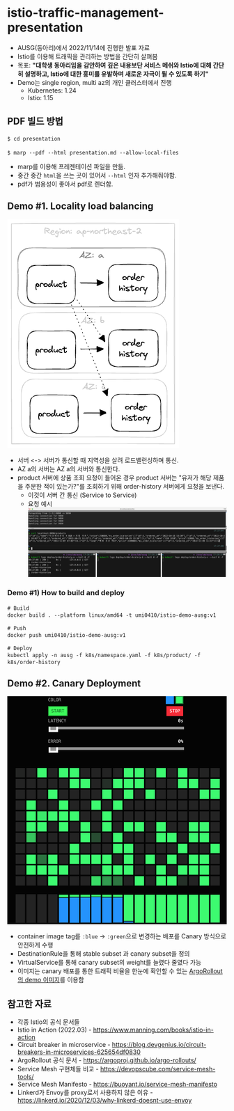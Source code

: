 # istio-traffic-management-presentation

* AUSG(동아리)에서 2022/11/14에 진행한 발표 자료
* Istio를 이용해 트래픽을 관리하는 방법을 간단히 살펴봄
* 목표: **"대학생 동아리임을 감안하여 깊은 내용보단 서비스 메쉬와 Istio에 대해 간단히 설명하고, Istio에 대한 흥미를 유발하며 새로운 자극이 될 수 있도록 하기"**
* Demo는 single region, multi az의 개인 클러스터에서 진행
  * Kubernetes: 1.24
  * Istio: 1.15

## PDF 빌드 방법

```console
$ cd presentation

$ marp --pdf --html presentation.md --allow-local-files
```

* marp를 이용해 프레젠테이션 파일을 만듦.
* 중간 중간 `html`을 쓰는 곳이 있어서 `--html` 인자 추가해줘야함.
* pdf가 범용성이 좋아서 pdf로 렌더함.

## Demo #1. Locality load balancing

![](./presentation/assets/locality.png)

* 서버 <-> 서버가 통신할 때 지역성을 살려 로드밸런싱하며 통신.
* AZ a의 서버는 AZ a의 서버와 통신한다.
* product 서버에 상품 조회 요청이 들어온 경우 product 서버는 "유저가 해당 제품을 주문한 적이 있는가?"를 조회하기 위해 order-history 서버에게 요청을 보낸다.
  * 이것이 서버 간 통신 (Service to Service)
  * 요청 예시
    ![](./presentation/assets/with-locality-loadbalancing.png)


### Demo #1) How to build and deploy

```console
# Build
docker build . --platform linux/amd64 -t umi0410/istio-demo-ausg:v1
```

```console
# Push
docker push umi0410/istio-demo-ausg:v1
```

```console
# Deploy
kubectl apply -n ausg -f k8s/namespace.yaml -f k8s/product/ -f k8s/order-history
```

## Demo #2. Canary Deployment

![](./presentation/assets/canary-demo.png)
* container image tag를 `:blue` -> `:green`으로 변경하는 배포를 Canary 방식으로 안전하게 수행
* DestinationRule을 통해 stable subset 과 canary subset을 정의
* VirtualService를 통해 canary subset의 weight를 늘렸다 줄였다 가능
* 이미지는 canary 배포를 통한 트래픽 비율을 한눈에 확인할 수 있는 [ArgoRollout의 demo 이미지](https://hub.docker.com/r/argoproj/rollouts-demo/tags)를 이용함 

## 참고한 자료

* 각종 Istio의 공식 문서들
* Istio in Action (2022.03) - https://www.manning.com/books/istio-in-action
* Circuit breaker in microservice - https://blog.devgenius.io/circuit-breakers-in-microservices-625654df0830
* ArgoRollout 공식 문서 - https://argoproj.github.io/argo-rollouts/
* Service Mesh 구현체들 비교 - https://devopscube.com/service-mesh-tools/
* Service Mesh Manifesto - https://buoyant.io/service-mesh-manifesto
* Linkerd가 Envoy를 proxy로서 사용하지 않은 이유 - https://linkerd.io/2020/12/03/why-linkerd-doesnt-use-envoy